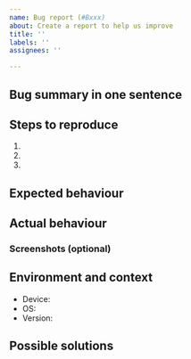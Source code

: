```yaml
---
name: Bug report (#Bxxx)
about: Create a report to help us improve
title: ''
labels: ''
assignees: ''

---
```


## Bug summary in one sentence

## Steps to reproduce
1.
2.
3.

## Expected behaviour

## Actual behaviour

### Screenshots (optional)

## Environment and context
- Device:
- OS:
- Version:

## Possible solutions
